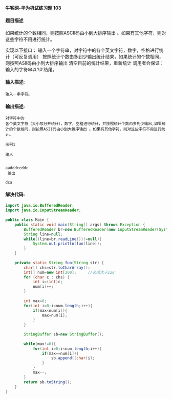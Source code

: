 #### 牛客网-华为机试练习题 103

#### 题目描述

如果统计的个数相同，则按照ASCII码由小到大排序输出 。如果有其他字符，则对这些字符不用进行统计。

实现以下接口：
输入一个字符串，对字符中的各个英文字符，数字，空格进行统计（可反复调用）
按照统计个数由多到少输出统计结果，如果统计的个数相同，则按照ASII码由小到大排序输出
清空目前的统计结果，重新统计
调用者会保证：
输入的字符串以‘\0’结尾。

#### 输入描述:

```
输入一串字符。
```

#### 输出描述:

```
对字符中的
各个英文字符（大小写分开统计），数字，空格进行统计，并按照统计个数由多到少输出,如果统计的个数相同，则按照ASII码由小到大排序输出 。如果有其他字符，则对这些字符不用进行统计。

示例1

输入


aadddccddc
 输出

dca
```

#### 解决代码:
```java
import java.io.BufferedReader;
import java.io.InputStreamReader;
   
public class Main {
    public static void main(String[] args) throws Exception {
        BufferedReader br=new BufferedReader(new InputStreamReader(System.in));
        String line=null;
        while((line=br.readLine())!=null){
            System.out.println(fun(line));
        }
    }
   
    private static String fun(String str) {
        char[] chs=str.toCharArray();
        int[] num=new int[200];     //必须大于128
        for (char c : chs) {
            int i=(int)c;
            num[i]++;
        }
           
        int max=0;
        for(int i=0;i<num.length;i++){
            if(max<num[i]){
                max=num[i];
            }
        }
           
        StringBuffer sb=new StringBuffer();
           
        while(max!=0){
            for(int i=0;i<num.length;i++){
                if(max==num[i]){
                    sb.append((char)i);
                }
            }
            max--;
        }
        return sb.toString();
    }
}

```